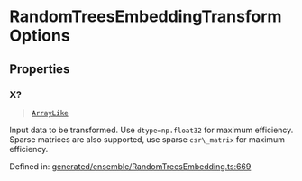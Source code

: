 # RandomTreesEmbeddingTransformOptions

## Properties

### X?

> [`ArrayLike`](../types/ArrayLike.md)

Input data to be transformed. Use `dtype=np.float32` for maximum efficiency. Sparse matrices are also supported, use sparse `csr\_matrix` for maximum efficiency.

Defined in:  [generated/ensemble/RandomTreesEmbedding.ts:669](https://github.com/transitive-bullshit/scikit-learn-ts/blob/b59c1ff/packages/sklearn/src/generated/ensemble/RandomTreesEmbedding.ts#L669)
